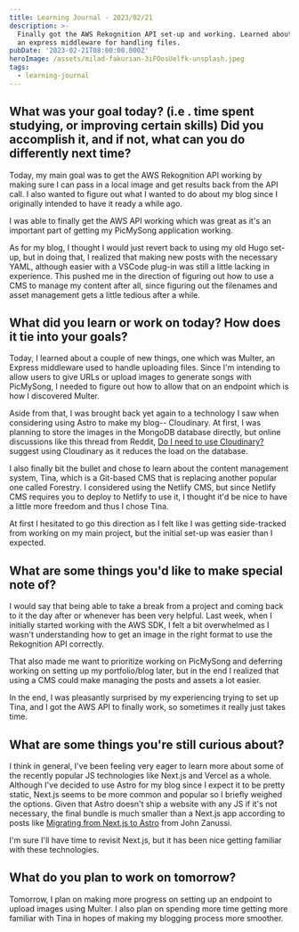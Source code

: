```yaml
---
title: Learning Journal - 2023/02/21
description: >-
  Finally got the AWS Rekognition API set-up and working. Learned about Multer,
  an express middleware for handling files.
pubDate: '2023-02-21T08:00:00.000Z'
heroImage: /assets/milad-fakurian-3iFOosUelfk-unsplash.jpeg
tags:
  - learning-journal
---
```


## What was your goal today? (i.e . time spent studying, or improving certain skills) Did you accomplish it, and if not, what can you do differently next time?

Today, my main goal was to get the AWS Rekognition API working by making sure I can pass in a local image and get results back from the API call. I also wanted to figure out what I wanted to do about my blog since I originally intended to have it ready a while ago.

I was able to finally get the AWS API working which was great as it's an important part of getting my PicMySong application working.

As for my blog, I thought I would just revert back to using my old Hugo set-up, but in doing that, I realized that making new posts with the necessary YAML, although easier with a VSCode plug-in was still a little lacking in experience. This pushed me in the direction of figuring out how to use a CMS to manage my content after all, since figuring out the filenames and asset management gets a little tedious after a while.

## What did you learn or work on today? How does it tie into your goals?

Today, I learned about a couple of new things, one which was Multer, an Express middleware used to handle uploading files. Since I'm intending to allow users to give URLs or upload images to generate songs with PicMySong, I needed to figure out how to allow that on an endpoint which is how I discovered Multer.

Aside from that, I was brought back yet again to a technology I saw when considering using Astro to make my blog-- Cloudinary. At first, I was planning to store the images in the MongoDB database directly, but online discussions like this thread from Reddit, [Do I need to use Cloudinary?](https://www.reddit.com/r/learnprogramming/comments/uc0jj2/do_i_need_to_use_cloudinary_in_order_to_store/ "") suggest using Cloudinary as it reduces the load on the database.

I also finally bit the bullet and chose to learn about the content management system, Tina, which is a Git-based CMS that is replacing another popular one called Forestry. I considered using the Netlify CMS, but since Netlify CMS requires you to deploy to Netlify to use it, I thought it'd be nice to have a little more freedom and thus I chose Tina.

At first I hesitated to go this direction as I felt like I was getting side-tracked from working on my main project, but the initial set-up was easier than I expected.

## What are some things you'd like to make special note of?

I would say that being able to take a break from a project and coming back to it the day after or whenever has been very helpful. Last week, when I initially started working with the AWS SDK, I felt a bit overwhelmed as I wasn't understanding how to get an image in the right format to use the Rekognition API correctly.

That also made me want to prioritize working on PicMySong and deferring working on setting up my portfolio/blog later, but in the end I realized that using a CMS could make managing the posts and assets a lot easier.

In the end, I was pleasantly surprised by my experiencing trying to set up Tina, and I got the AWS API to finally work, so sometimes it really just takes time.

## What are some things you're still curious about?

I think in general, I've been feeling very eager to learn more about some of the recently popular JS technologies like Next.js and Vercel as a whole. Although I've decided to use Astro for my blog since I expect it to be pretty static, Next.js seems to be more common and popular so I briefly weighed the options. Given that Astro doesn't ship a website with any JS if it's not necessary, the final bundle is much smaller than a Next.js app according to posts like [Migrating from Next.js to Astro](https://johnzanussi.com/posts/nextjs-to-astro-migration "") from John Zanussi.

I'm sure I'll have time to revisit Next.js, but it has been nice getting familiar with these technologies.

## What do you plan to work on tomorrow?

Tomorrow, I plan on making more progress on setting up an endpoint to upload images using Multer. I also plan on spending more time getting more familiar with Tina in hopes of making my blogging process more smoother.
